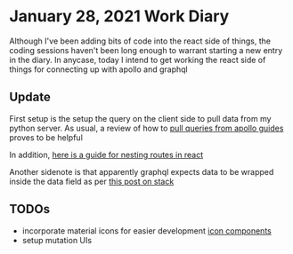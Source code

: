 # January 28, 2021 Work Diary

Although I've been adding bits of code into the react side of things, the coding sessions haven't been long enough to warrant starting a new entry in the diary. In anycase, today I intend to get working the react side of things for connecting up with apollo and graphql

## Update

First setup is the setup the query on the client side to pull data from my python server. As usual, a review of how to [pull queries from apollo guides](https://www.apollographql.com/docs/tutorial/queries/) proves to be helpful

In addition, [here is a guide for nesting routes in react](https://reactrouter.com/web/example/nesting)

Another sidenote is that apparently graphql expects data to be wrapped inside the data field as per [this post on stack](https://stackoverflow.com/questions/48245570/react-apollo-network-error-server-response-was-missing-for-query-hello)

## TODOs

- incorporate material icons for easier development  [icon components](https://material-ui.com/components/icons/)
- setup mutation UIs
